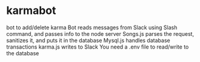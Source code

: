 # karmabot
bot to add/delete karma 
Bot reads messages from Slack using Slash command, and passes info to the node server
Songs.js parses the request, sanitizes it, and puts it in the database
Mysql.js handles database transactions
karma.js writes to Slack
You need a .env file to read/write to the database
